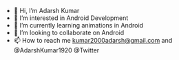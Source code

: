 - 👋 Hi, I’m Adarsh Kumar
- 👀 I’m interested in Android Development
- 🌱 I’m currently learning animations in Android
- 💞️ I’m looking to collaborate on Android
- 📫 How to reach me kumar2000adarsh@gmail.com and @AdarshKumar1920 @Twitter

<!---
kumaradarsh00/kumaradarsh00 is a ✨ special ✨ repository because its `README.md` (this file) appears on your GitHub profile.
You can click the Preview link to take a look at your changes.
--->
